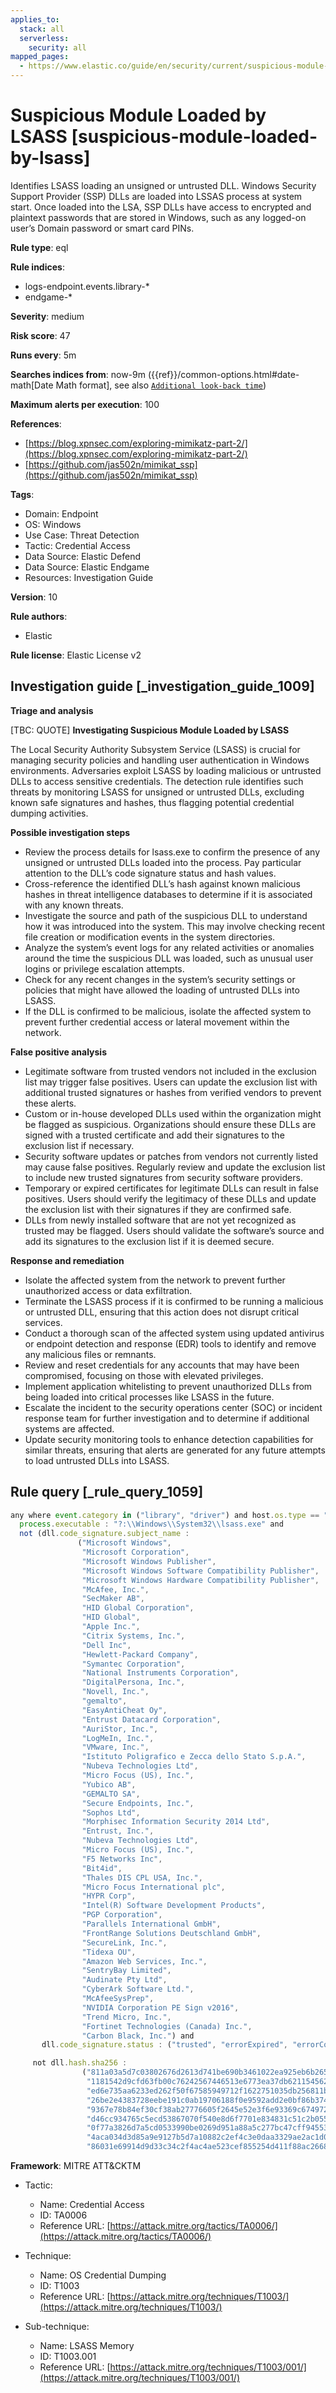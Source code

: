 ```yaml
---
applies_to:
  stack: all
  serverless:
    security: all
mapped_pages:
  - https://www.elastic.co/guide/en/security/current/suspicious-module-loaded-by-lsass.html
---
```


# Suspicious Module Loaded by LSASS [suspicious-module-loaded-by-lsass]

Identifies LSASS loading an unsigned or untrusted DLL. Windows Security Support Provider (SSP) DLLs are loaded into LSSAS process at system start. Once loaded into the LSA, SSP DLLs have access to encrypted and plaintext passwords that are stored in Windows, such as any logged-on user’s Domain password or smart card PINs.

**Rule type**: eql

**Rule indices**:

* logs-endpoint.events.library-*
* endgame-*

**Severity**: medium

**Risk score**: 47

**Runs every**: 5m

**Searches indices from**: now-9m ({{ref}}/common-options.html#date-math[Date Math format], see also [`Additional look-back time`](docs-content://solutions/security/detect-and-alert/create-detection-rule.md#rule-schedule))

**Maximum alerts per execution**: 100

**References**:

* [https://blog.xpnsec.com/exploring-mimikatz-part-2/](https://blog.xpnsec.com/exploring-mimikatz-part-2/)
* [https://github.com/jas502n/mimikat_ssp](https://github.com/jas502n/mimikat_ssp)

**Tags**:

* Domain: Endpoint
* OS: Windows
* Use Case: Threat Detection
* Tactic: Credential Access
* Data Source: Elastic Defend
* Data Source: Elastic Endgame
* Resources: Investigation Guide

**Version**: 10

**Rule authors**:

* Elastic

**Rule license**: Elastic License v2

## Investigation guide [_investigation_guide_1009]

**Triage and analysis**

[TBC: QUOTE]
**Investigating Suspicious Module Loaded by LSASS**

The Local Security Authority Subsystem Service (LSASS) is crucial for managing security policies and handling user authentication in Windows environments. Adversaries exploit LSASS by loading malicious or untrusted DLLs to access sensitive credentials. The detection rule identifies such threats by monitoring LSASS for unsigned or untrusted DLLs, excluding known safe signatures and hashes, thus flagging potential credential dumping activities.

**Possible investigation steps**

* Review the process details for lsass.exe to confirm the presence of any unsigned or untrusted DLLs loaded into the process. Pay particular attention to the DLL’s code signature status and hash values.
* Cross-reference the identified DLL’s hash against known malicious hashes in threat intelligence databases to determine if it is associated with any known threats.
* Investigate the source and path of the suspicious DLL to understand how it was introduced into the system. This may involve checking recent file creation or modification events in the system directories.
* Analyze the system’s event logs for any related activities or anomalies around the time the suspicious DLL was loaded, such as unusual user logins or privilege escalation attempts.
* Check for any recent changes in the system’s security settings or policies that might have allowed the loading of untrusted DLLs into LSASS.
* If the DLL is confirmed to be malicious, isolate the affected system to prevent further credential access or lateral movement within the network.

**False positive analysis**

* Legitimate software from trusted vendors not included in the exclusion list may trigger false positives. Users can update the exclusion list with additional trusted signatures or hashes from verified vendors to prevent these alerts.
* Custom or in-house developed DLLs used within the organization might be flagged as suspicious. Organizations should ensure these DLLs are signed with a trusted certificate and add their signatures to the exclusion list if necessary.
* Security software updates or patches from vendors not currently listed may cause false positives. Regularly review and update the exclusion list to include new trusted signatures from security software providers.
* Temporary or expired certificates for legitimate DLLs can result in false positives. Users should verify the legitimacy of these DLLs and update the exclusion list with their signatures if they are confirmed safe.
* DLLs from newly installed software that are not yet recognized as trusted may be flagged. Users should validate the software’s source and add its signatures to the exclusion list if it is deemed secure.

**Response and remediation**

* Isolate the affected system from the network to prevent further unauthorized access or data exfiltration.
* Terminate the LSASS process if it is confirmed to be running a malicious or untrusted DLL, ensuring that this action does not disrupt critical services.
* Conduct a thorough scan of the affected system using updated antivirus or endpoint detection and response (EDR) tools to identify and remove any malicious files or remnants.
* Review and reset credentials for any accounts that may have been compromised, focusing on those with elevated privileges.
* Implement application whitelisting to prevent unauthorized DLLs from being loaded into critical processes like LSASS in the future.
* Escalate the incident to the security operations center (SOC) or incident response team for further investigation and to determine if additional systems are affected.
* Update security monitoring tools to enhance detection capabilities for similar threats, ensuring that alerts are generated for any future attempts to load untrusted DLLs into LSASS.


## Rule query [_rule_query_1059]

```js
any where event.category in ("library", "driver") and host.os.type == "windows" and
  process.executable : "?:\\Windows\\System32\\lsass.exe" and
  not (dll.code_signature.subject_name :
               ("Microsoft Windows",
                "Microsoft Corporation",
                "Microsoft Windows Publisher",
                "Microsoft Windows Software Compatibility Publisher",
                "Microsoft Windows Hardware Compatibility Publisher",
                "McAfee, Inc.",
                "SecMaker AB",
                "HID Global Corporation",
                "HID Global",
                "Apple Inc.",
                "Citrix Systems, Inc.",
                "Dell Inc",
                "Hewlett-Packard Company",
                "Symantec Corporation",
                "National Instruments Corporation",
                "DigitalPersona, Inc.",
                "Novell, Inc.",
                "gemalto",
                "EasyAntiCheat Oy",
                "Entrust Datacard Corporation",
                "AuriStor, Inc.",
                "LogMeIn, Inc.",
                "VMware, Inc.",
                "Istituto Poligrafico e Zecca dello Stato S.p.A.",
                "Nubeva Technologies Ltd",
                "Micro Focus (US), Inc.",
                "Yubico AB",
                "GEMALTO SA",
                "Secure Endpoints, Inc.",
                "Sophos Ltd",
                "Morphisec Information Security 2014 Ltd",
                "Entrust, Inc.",
                "Nubeva Technologies Ltd",
                "Micro Focus (US), Inc.",
                "F5 Networks Inc",
                "Bit4id",
                "Thales DIS CPL USA, Inc.",
                "Micro Focus International plc",
                "HYPR Corp",
                "Intel(R) Software Development Products",
                "PGP Corporation",
                "Parallels International GmbH",
                "FrontRange Solutions Deutschland GmbH",
                "SecureLink, Inc.",
                "Tidexa OU",
                "Amazon Web Services, Inc.",
                "SentryBay Limited",
                "Audinate Pty Ltd",
                "CyberArk Software Ltd.",
                "McAfeeSysPrep",
                "NVIDIA Corporation PE Sign v2016",
                "Trend Micro, Inc.",
                "Fortinet Technologies (Canada) Inc.",
                "Carbon Black, Inc.") and
       dll.code_signature.status : ("trusted", "errorExpired", "errorCode_endpoint*", "errorChaining")) and

     not dll.hash.sha256 :
                ("811a03a5d7c03802676d2613d741be690b3461022ea925eb6b2651a5be740a4c",
                 "1181542d9cfd63fb00c76242567446513e6773ea37db6211545629ba2ecf26a1",
                 "ed6e735aa6233ed262f50f67585949712f1622751035db256811b4088c214ce3",
                 "26be2e4383728eebe191c0ab19706188f0e9592add2e0bf86b37442083ae5e12",
                 "9367e78b84ef30cf38ab27776605f2645e52e3f6e93369c674972b668a444faa",
                 "d46cc934765c5ecd53867070f540e8d6f7701e834831c51c2b0552aba871921b",
                 "0f77a3826d7a5cd0533990be0269d951a88a5c277bc47cff94553330b715ec61",
                 "4aca034d3d85a9e9127b5d7a10882c2ef4c3e0daa3329ae2ac1d0797398695fb",
                 "86031e69914d9d33c34c2f4ac4ae523cef855254d411f88ac26684265c981d95")
```

**Framework**: MITRE ATT&CKTM

* Tactic:

    * Name: Credential Access
    * ID: TA0006
    * Reference URL: [https://attack.mitre.org/tactics/TA0006/](https://attack.mitre.org/tactics/TA0006/)

* Technique:

    * Name: OS Credential Dumping
    * ID: T1003
    * Reference URL: [https://attack.mitre.org/techniques/T1003/](https://attack.mitre.org/techniques/T1003/)

* Sub-technique:

    * Name: LSASS Memory
    * ID: T1003.001
    * Reference URL: [https://attack.mitre.org/techniques/T1003/001/](https://attack.mitre.org/techniques/T1003/001/)



